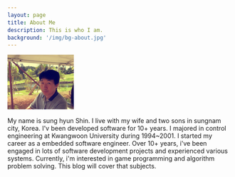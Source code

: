 ```yaml
---
layout: page
title: About Me
description: This is who I am.
background: '/img/bg-about.jpg'
---
```


<img class="img" src="/img/avatar.png" alt="Demo Image">

My name is sung hyun Shin. I live with my wife and two sons in sungnam city, Korea. I'v been developed software for 10+ years. I  majored in control engineering at Kwangwoon University during 1994~2001. I started my career as a embedded software engineer. Over 10+ years, i've been engaged in lots of software development projects and experienced various systems.  Currently, i'm interested in game programming and algorithm problem solving. This blog will cover that subjects.    
